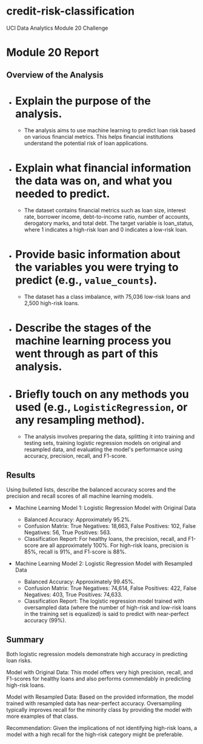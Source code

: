 # credit-risk-classification
UCI Data Analytics Module 20 Challenge

# Module 20 Report

## Overview of the Analysis

* # Explain the purpose of the analysis.
  * The analysis aims to use machine learning to predict loan risk based on various financial metrics. This helps financial institutions understand the potential risk of loan applications.


* # Explain what financial information the data was on, and what you needed to predict.
  * The dataset contains financial metrics such as loan size, interest rate, borrower income, debt-to-income ratio, number of accounts, derogatory marks, and total debt. The target variable is loan_status, where 1 indicates a high-risk loan and 0 indicates a low-risk loan.

* # Provide basic information about the variables you were trying to predict (e.g., `value_counts`). 
  * The dataset has a class imbalance, with 75,036 low-risk loans and 2,500 high-risk loans.

* # Describe the stages of the machine learning process you went through as part of this analysis.
* # Briefly touch on any methods you used (e.g., `LogisticRegression`, or any resampling method).
  * The analysis involves preparing the data, splitting it into training and testing sets, training logistic regression models on original and resampled data, and evaluating the model's performance using accuracy, precision, recall, and F1-score.

## Results

Using bulleted lists, describe the balanced accuracy scores and the precision and recall scores of all machine learning models.

* Machine Learning Model 1: Logistic Regression Model with Original Data
  * Balanced Accuracy: Approximately 95.2%.
  * Confusion Matrix: True Negatives: 18,663, False Positives: 102, False Negatives: 56, True Positives: 563.
  * Classification Report: For healthy loans, the precision, recall, and F1-score are all approximately 100%. For high-risk loans, precision is 85%, recall is 91%, and F1-score is 88%.


* Machine Learning Model 2: Logistic Regression Model with Resampled Data
  * Balanced Accuracy: Approximately 99.45%.
  * Confusion Matrix: True Negatives: 74,614, False Positives: 422, False Negatives: 403, True Positives: 74,633.
  * Classification Report: The logistic regression model trained with oversampled data (where the number of high-risk and low-risk loans in the training set is equalized) is said to predict with near-perfect accuracy (99%).

## Summary

Both logistic regression models demonstrate high accuracy in predicting loan risks.

Model with Original Data: This model offers very high precision, recall, and F1-scores for healthy loans and also performs commendably in predicting high-risk loans.

Model with Resampled Data: Based on the provided information, the model trained with resampled data has near-perfect accuracy. Oversampling typically improves recall for the minority class by providing the model with more examples of that class.

Recommendation: Given the implications of not identifying high-risk loans, a model with a high recall for the high-risk category might be preferable.